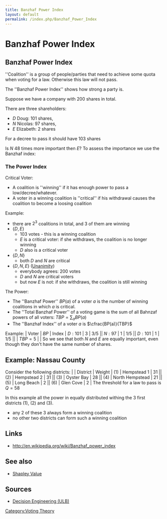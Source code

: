 ```yaml
---
title: Banzhaf Power Index
layout: default
permalink: /index.php/Banzhaf_Power_Index
---
```


# Banzhaf Power Index

## Banzhaf Power Index
''Coalition'' is a group of people/parties that need to achieve some quota when voting for a law. Otherwise this law will not pass. 

The ''Banzhaf Power Index'' shows how strong a party is.


Suppose we have a company with 200 shares in total. 

There are three shareholders: 
- $D$ Doug: 101 shares,
- $N$ Nicolas: 97 shares,
- $E$ Elizabeth: 2 shares

For a decree to pass it should have 103 shares

Is $N$ 48 times more important then $E$? To assess the importance we use the Banzhaf index:


### The Power Index
Critical Voter:
- A coalition is ''winning'' if it has enough power to pass a low/decree/whatever. 
- A voter in a winning coalition is ''critical'' if his withdrawal causes the coalition to become a loosing coalition 

Example:
- there are $2^3$ coalitions in total, and $3$ of them are winning
- $\{D, E\}$
  - 103 votes - this is a winning coalition
  - $E$ is a critical voter: if she withdraws, the coalition is no longer winning
  - $D$ also is a critical voter
- $\{D, N\}$
  - both $D$ and $N$ are critical
- $\{D, N, E\}$ ([Unanimity](Unanimity))
  - everybody agrees: 200 votes
  - $D$ and $N$ are critical voters
  - but now $E$ is not: if she withdraws, the coalition is still winning


The Power: 
- The ''Banzhaf Power'' $BP(a)$ of a voter $a$ is the number of winning coalitions in which $a$ is critical. 
- The ''Total Banzhaf Power'' of a voting game is the sum of all Bahnzaf powers of all voters: $TBP = \sum_{a} BP(a)$
- The ''Banzhaf Index'' of a voter $a$ is $\cfrac{BP(a)}{TBP}$


Example:
|   Voter  |  $BP$  |  Index  |  $D: 101$  |  3  |  3/5 ||  $N: 97$  |  1  |  1/5 ||  $D: 101$  |  1  |  1/5 ||   |  $TBP = 5$  |   |
So we see that both $N$ and $E$ are equally important, even though they don't have the same number of shares.


## Example: Nassau County
Consider the following districts:
|    |  District  |  Weight  |  (1)  |  Hempstead 1  |  31 ||  (2)  |  Hempstead 2  |  31 ||  (3)  |  Oyster Bay  |  28 ||  (4)  |  North Hempstead  |  21 ||  (5)  |  Long Beach  |  2 ||  (6)  |  Glen Cove  |  2 |
The threshold for a law to pass is $Q=58$

In this example all the power in equally distributed withing the 3 first districts (1), (2) and (3). 
- any 2 of these 3 always form a winning coalition
- no other two districts can form such a winning coalition



## Links
- http://en.wikipedia.org/wiki/Banzhaf_power_index

## See also
- [Shapley Value](Shapley_Value)

## Sources
- [Decision Engineering (ULB)](Decision_Engineering_(ULB))

[Category:Voting Theory](Category_Voting_Theory)